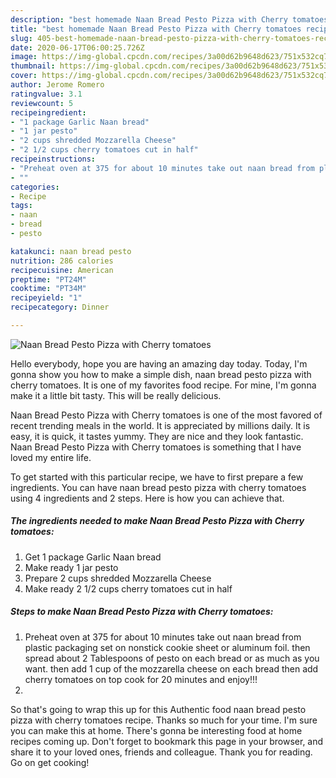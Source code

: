 ```yaml
---
description: "best homemade Naan Bread Pesto Pizza with Cherry tomatoes recipe | how long to fry Naan Bread Pesto Pizza with Cherry tomatoes"
title: "best homemade Naan Bread Pesto Pizza with Cherry tomatoes recipe | how long to fry Naan Bread Pesto Pizza with Cherry tomatoes"
slug: 405-best-homemade-naan-bread-pesto-pizza-with-cherry-tomatoes-recipe-how-long-to-fry-naan-bread-pesto-pizza-with-cherry-tomatoes
date: 2020-06-17T06:00:25.726Z
image: https://img-global.cpcdn.com/recipes/3a00d62b9648d623/751x532cq70/naan-bread-pesto-pizza-with-cherry-tomatoes-recipe-main-photo.jpg
thumbnail: https://img-global.cpcdn.com/recipes/3a00d62b9648d623/751x532cq70/naan-bread-pesto-pizza-with-cherry-tomatoes-recipe-main-photo.jpg
cover: https://img-global.cpcdn.com/recipes/3a00d62b9648d623/751x532cq70/naan-bread-pesto-pizza-with-cherry-tomatoes-recipe-main-photo.jpg
author: Jerome Romero
ratingvalue: 3.1
reviewcount: 5
recipeingredient:
- "1 package Garlic Naan bread"
- "1 jar pesto"
- "2 cups shredded Mozzarella Cheese"
- "2 1/2 cups cherry tomatoes cut in half"
recipeinstructions:
- "Preheat oven at 375 for about 10 minutes take out naan bread from plastic packaging set on nonstick cookie sheet or aluminum foil. then spread about 2 Tablespoons of pesto on each bread or as much as you want. then add 1 cup of the mozzarella cheese on each bread then add cherry tomatoes on top cook for 20 minutes and enjoy!!!"
- ""
categories:
- Recipe
tags:
- naan
- bread
- pesto

katakunci: naan bread pesto 
nutrition: 286 calories
recipecuisine: American
preptime: "PT24M"
cooktime: "PT34M"
recipeyield: "1"
recipecategory: Dinner

---
```



![Naan Bread Pesto Pizza with Cherry tomatoes](https://img-global.cpcdn.com/recipes/3a00d62b9648d623/751x532cq70/naan-bread-pesto-pizza-with-cherry-tomatoes-recipe-main-photo.jpg)

Hello everybody, hope you are having an amazing day today. Today, I'm gonna show you how to make a simple dish, naan bread pesto pizza with cherry tomatoes. It is one of my favorites food recipe. For mine, I'm gonna make it a little bit tasty. This will be really delicious.

Naan Bread Pesto Pizza with Cherry tomatoes is one of the most favored of recent trending meals in the world. It is appreciated by millions daily. It is easy, it is quick, it tastes yummy. They are nice and they look fantastic. Naan Bread Pesto Pizza with Cherry tomatoes is something that I have loved my entire life.




To get started with this particular recipe, we have to first prepare a few ingredients. You can have naan bread pesto pizza with cherry tomatoes using 4 ingredients and 2 steps. Here is how you can achieve that.

<!--inarticleads1-->

##### The ingredients needed to make Naan Bread Pesto Pizza with Cherry tomatoes:

1. Get 1 package Garlic Naan bread
1. Make ready 1 jar pesto
1. Prepare 2 cups shredded Mozzarella Cheese
1. Make ready 2 1/2 cups cherry tomatoes cut in half




<!--inarticleads2-->

##### Steps to make Naan Bread Pesto Pizza with Cherry tomatoes:

1. Preheat oven at 375 for about 10 minutes take out naan bread from plastic packaging set on nonstick cookie sheet or aluminum foil. then spread about 2 Tablespoons of pesto on each bread or as much as you want. then add 1 cup of the mozzarella cheese on each bread then add cherry tomatoes on top cook for 20 minutes and enjoy!!!
1. 




So that's going to wrap this up for this Authentic food naan bread pesto pizza with cherry tomatoes recipe. Thanks so much for your time. I'm sure you can make this at home. There's gonna be interesting food at home recipes coming up. Don't forget to bookmark this page in your browser, and share it to your loved ones, friends and colleague. Thank you for reading. Go on get cooking!
